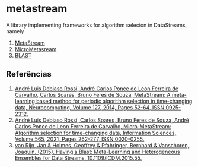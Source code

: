 # metastream
A library implementing frameworks for algorithm selecion in DataStreams, namely

1. [MetaStream][mstream]
2. [MicroMetasream][mmstream]
3. [BLAST][blast]


## Referências
1. [André Luis Debiaso Rossi, André Carlos Ponce de Leon Ferreira de Carvalho, Carlos Soares, Bruno Feres de Souza, MetaStream: A meta-learning based method for periodic algorithm selection in time-changing data, Neurocomputing, Volume 127, 2014, Pages 52-64, ISSN 0925-2312.][mstream]
1. [André Luis Debiaso Rossi, Carlos Soares, Bruno Feres de Souza, André Carlos Ponce de Leon Ferreira de Carvalho, Micro-MetaStream: Algorithm selection for time-changing data, Information Sciences, Volume 565, 2021, Pages 262-277, ISSN 0020-0255.][mmstream]
1. [van Rijn, Jan & Holmes, Geoffrey & Pfahringer, Bernhard & Vanschoren, Joaquin. (2015). Having a Blast: Meta-Learning and Heterogeneous Ensembles for Data Streams. 10.1109/ICDM.2015.55.][blast]


[mstream]: https://www.sciencedirect.com/science/article/pii/S0925231213007819
[mmstream]: https://www.sciencedirect.com/science/article/pii/S0020025521002322
[blast]: https://www.researchgate.net/publication/289252355_Having_a_Blast_Meta-Learning_and_Heterogeneous_Ensembles_for_Data_Streams
